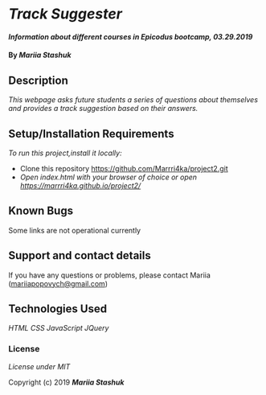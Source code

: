 # _Track Suggester_

#### _Information about different courses in Epicodus bootcamp, 03.29.2019_

#### By _**Mariia Stashuk**_

## Description

_This  webpage  asks future students a series of questions about themselves and provides a track suggestion based on their answers._


## Setup/Installation Requirements

_To run this project,install it locally:_

* Clone this repository https://github.com/Marrri4ka/project2.git
* _Open index.html with your browser of choice or open https://marrri4ka.github.io/project2/_

## Known Bugs

Some links are not operational currently

## Support and contact details

If you have any questions or problems, please contact Mariia (mariiapopovych@gmail.com)

## Technologies Used

_HTML_
_CSS_
_JavaScript_
_JQuery_

### License

*License under MIT*

Copyright (c) 2019 **_Mariia Stashuk_**
